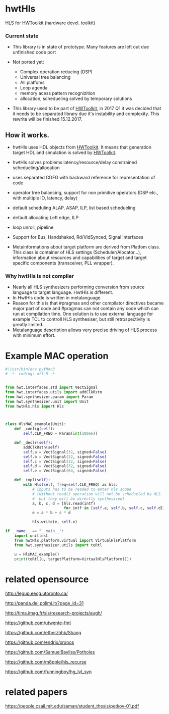 # hwtHls

HLS for [HWToolkit](https://github.com/Nic30/HWToolkit) (hardware devel. toolkit)

### Current state

* This library is in state of prototype. Many features are left out due unfinished code port

* Not ported yet:
 
  * Complex operation reducing (DSP)
  * Universal tree balancing
  * All platfoms
  * Loop agenda
  * memory acess pattern recognizition
  * allocation, schedueling solved by temporary solutions

* This library used to be part of [HWToolkit](https://github.com/Nic30/HWToolkit), in 2017 Q1 it was decided that it needs to be separated library due it's instability and complexity. This rewrite will be finished 15.12.2017.



## How it works.

* hwtHls uses HDL objects from [HWToolkit](https://github.com/Nic30/HWToolkit). 
  It means that generation target HDL and simulation is solved by [HWToolkit](https://github.com/Nic30/HWToolkit).

* hwtHls solves problems latency/resource/delay constrained schedueling/allocation
* uses separated CDFG with backward reference for representation of code
* operator tree balancing, support for non primitive operators (DSP etc., with multiple IO, latency, delay)
* default scheduling ALAP, ASAP, ILP, list based schedueling
* default allocating Left edge, ILP
* loop unroll, pipeline
* Support for Bus, Handshaked, Rd/VldSynced, Signal interfaces

* Metainformations about target platform are derived from Platfom class.
  This class is container of HLS settings (Scheduler/Alocator...),
  information about resources and capabilities of target and target specific components (transceiver, PLL wrapper).
  
### Why hwtHls is not compiler
* Nearly all HLS synthesizers performing conversion from source language to target language. HwtHls is different.
* In HwtHls code is written in metalanguage.
* Reason for this is that #pragmas and other compilator directives became major part of code and #pragmas can not contain any code which can run at compilation time. One solution is to use external language for example TCL to controll HLS synthesiser, but still retrospectivity is greatly limited.
* Metalanguage description allows very precise driving of HLS process with minimum effort. 
  
  



# Example MAC operation

```python
#!/usr/bin/env python3
# -*- coding: utf-8 -*-


from hwt.interfaces.std import VectSignal
from hwt.interfaces.utils import addClkRstn
from hwt.synthesizer.param import Param
from hwt.synthesizer.unit import Unit
from hwtHls.hls import Hls



class HlsMAC_example(Unit):
    def _config(self):
        self.CLK_FREQ = Param(int(100e6))

    def _declr(self):
        addClkRstn(self)
        self.a = VectSignal(32, signed=False)
        self.b = VectSignal(32, signed=False)
        self.c = VectSignal(32, signed=False)
        self.d = VectSignal(32, signed=False)
        self.e = VectSignal(64, signed=False)

    def _impl(self):
        with Hls(self, freq=self.CLK_FREQ) as hls:
            # inputs has to be readed to enter hls scope
            # (without read() operation will not be schedueled by HLS
            #  but they will be directly synthesized)
            a, b, c, d = [hls.read(intf)
                          for intf in [self.a, self.b, self.c, self.d]]
            e = a * b + c * d

            hls.write(e, self.e)

if __name__ == "__main__":
    import unittest
    from hwtHls.platform.virtual import VirtualHlsPlatform
    from hwt.synthesizer.utils import toRtl
    
    u = HlsMAC_example()
    print(toRtl(u, targetPlatform=VirtualHlsPlatform()))
```



# related opensource

http://legup.eecg.utoronto.ca/

http://panda.dei.polimi.it/?page_id=31

http://tima.imag.fr/sls/research-projects/augh/

https://github.com/utwente-fmt

https://github.com/etherzhhb/Shang

https://github.com/endrix/xronos

https://github.com/SamuelBayliss/Potholes

https://github.com/m8pple/hls_recurse

https://github.com/funningboy/hg_lvl_syn


# related papers

https://people.csail.mit.edu/saman/student_thesis/petkov-01.pdf

